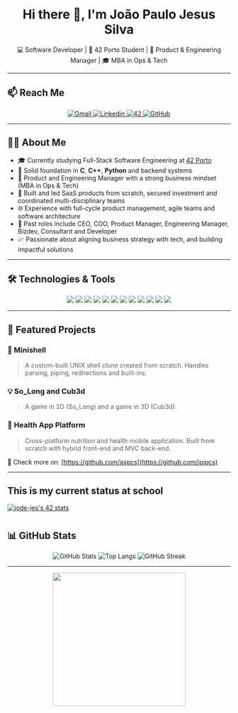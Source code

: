 <h1 align="center">Hi there 👋, I'm João Paulo Jesus Silva</h1>
<p align="center">
  💻 Software Developer | 🚀 42 Porto Student | 🎯 Product & Engineering Manager | 🎓 MBA in Ops & Tech
</p>

---

## 📫 Reach Me

<p align="center">
  <a href="mailto:joaopaulosilvalinkapp@gmail.com" target="_blank">
    <img alt='Gmail' src='https://img.shields.io/badge/Gmail-100000?style=for-the-badge&logo=Gmail&logoColor=white&labelColor=EA4335&color=EA4335'/>
  </a>
  <a href="https://www.linkedin.com/in/joaopaulojesussilva/" target="_blank">
    <img alt='Linkedin' src='https://img.shields.io/badge/LinkedIn-100000?style=for-the-badge&logo=Linkedin&logoColor=white&labelColor=0A66C2&color=0A66C2'/>
  </a>
  <a href="https://profile.intra.42.fr/users/jpjpcs" target="_blank">
    <img alt='42' src='https://img.shields.io/badge/42_Porto-100000?style=for-the-badge&logo=42&logoColor=white&labelColor=000000&color=000000'/>
  </a>
  <a href="https://github.com/jpjpcs" target="_blank">
    <img alt='GitHub' src='https://img.shields.io/badge/GitHub-100000?style=for-the-badge&logo=github&logoColor=white&labelColor=121011&color=121011'/>
  </a>
</p>

---

## 👨‍💻 About Me

- 🎓 Currently studying Full-Stack Software Engineering at [42 Porto](https://42porto.com)
- 🧠 Solid foundation in **C**, **C++**, **Python** and backend systems
- 🔧 Product and Engineering Manager with a strong business mindset (MBA in Ops & Tech)
- 🚀 Built and led SaaS products from scratch, secured investment and coordinated multi-disciplinary teams
- 🌐 Experience with full-cycle product management, agile teams and software architecture
- 💼 Past roles include CEO, COO, Product Manager, Engineering Manager, Bizdev, Consultant and Developer
- 📈 Passionate about aligning business strategy with tech, and building impactful solutions

---

## 🛠️ Technologies & Tools

<p align="center">
  <img src="https://img.shields.io/badge/C-100000?style=for-the-badge&logo=c&logoColor=white&labelColor=A8B9CC&color=A8B9CC"/>
  <img src="https://img.shields.io/badge/C++-100000?style=for-the-badge&logo=c%2B%2B&logoColor=white&labelColor=00599C&color=00599C"/>
  <img src="https://img.shields.io/badge/Python-100000?style=for-the-badge&logo=python&logoColor=ffdd54&labelColor=3670A0&color=3670A0"/>
  <img src="https://img.shields.io/badge/Bash-100000?style=for-the-badge&logo=gnubash&logoColor=white&labelColor=121011&color=121011"/>
  <img src="https://img.shields.io/badge/Linux-100000?style=for-the-badge&logo=linux&logoColor=white&labelColor=FCC624&color=FCC624"/>
  <img src="https://img.shields.io/badge/Docker-100000?style=for-the-badge&logo=docker&logoColor=4C8CD5"/>
  <img src="https://img.shields.io/badge/Nginx-100000?style=for-the-badge&logo=nginx&logoColor=green"/>
  <img src="https://img.shields.io/badge/Redis-100000?style=for-the-badge&logo=redis&logoColor=white"/>
  <img src="https://img.shields.io/badge/MySQL-100000?style=for-the-badge&logo=mysql&logoColor=white&labelColor=4479A1&color=4479A1"/>
  <img src="https://img.shields.io/badge/Git-100000?style=for-the-badge&logo=git&logoColor=F5942C"/>
  <img src="https://img.shields.io/badge/GitHub-100000?style=for-the-badge&logo=github&logoColor=white"/>
  <img src="https://img.shields.io/badge/VSCode-100000?style=for-the-badge&logo=visualstudiocode&logoColor=3893F5"/>
</p>

---

## 🚀 Featured Projects

### 🐚 Minishell  
> A custom-built UNIX shell clone created from scratch. Handles parsing, piping, redirections and built-ins.

### 💡 So_Long and Cub3d 
> A game in 2D (So_Long) and a game in 3D (Cub3d).

### 📱 Health App Platform  
> Cross-platform nutrition and health mobile application. Built from scratch with hybrid front-end and MVC back-end.

🔗 Check more on: [https://github.com/jpjpcs](https://github.com/jpjpcs)

---


## This is my current status at school

<!-- [![jode-jes's 42 stats](https://badge42.vercel.app/api/v2/cliecgu3i001108l40dwr9zlx/stats?cursusId=21&coalitionId=piscine)](https://profile.intra.42.fr/users/jode-jes) -->
[![jode-jes's 42 stats](https://badge.mediaplus.ma/darkblue/jode-jes?1337Badge=off&UM6P=off)](https://profile.intra.42.fr/users/jode-jes)
#

## 📊 GitHub Stats

<p align="center">
  <img src="https://github-readme-stats.vercel.app/api?username=jpjpcs&theme=dark&show_icons=true&locale=en" alt="GitHub Stats" />
  <img src="https://github-readme-stats.vercel.app/api/top-langs?username=jpjpcs&theme=dark&layout=compact" alt="Top Langs" />
  <img src="https://github-readme-streak-stats.herokuapp.com/?user=jpjpcs&theme=dark" alt="GitHub Streak" />
</p>

---

<p align="center">
  <img src="https://media3.giphy.com/media/M9kgjEsLG6LMbYC9dl/200.webp" width="300"/>
</p>


